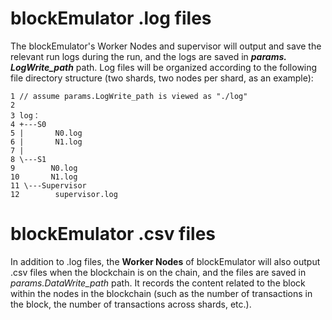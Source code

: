 # blockEmulator .log files

The blockEmulator's Worker Nodes and supervisor will output and save the relevant run logs during the run, and the logs are saved in ***params. LogWrite_path*** path. Log files will be organized according to the following file directory structure (two shards, two nodes per shard, as an example):

```
1 // assume params.LogWrite_path is viewed as "./log"
2
3 log：
4 +---S0
5 |       N0.log
6 |       N1.log
7 |
8 \---S1
9        N0.log
10       N1.log
11 \---Supervisor
12        supervisor.log
```


# blockEmulator .csv files
In addition to .log files, the **Worker Nodes** of blockEmulator will also output .csv files when the blockchain is on the chain, and the files are saved in *params.DataWrite_path* path. It records the content related to the block within the nodes in the blockchain (such as the number of transactions in the block, the number of transactions across shards, etc.).
